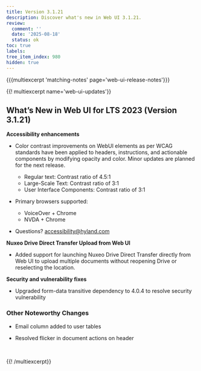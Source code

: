 ```yaml
---
title: Version 3.1.21
description: Discover what's new in Web UI 3.1.21.
review:
  comment: ''
  date: '2025-08-18'
  status: ok
toc: true
labels:
tree_item_index: 980
hidden: true
---
```


{{{multiexcerpt 'matching-notes' page='web-ui-release-notes'}}}

{{! multiexcerpt name='web-ui-updates'}}

## What’s New in Web UI for LTS 2023 (Version 3.1.21)

**Accessibility enhancements** 

- Color contrast improvements on WebUI elements as per WCAG standards have been applied to headers, instructions, and actionable components by modifying opacity and color. Minor updates are planned for the next release.
  - Regular text: Contrast ratio of 4.5:1
  - Large-Scale Text: Contrast ratio of 3:1
  - User Interface Components: Contrast ratio of 3:1

- Primary browsers supported:
    - VoiceOver + Chrome
    - NVDA + Chrome
- Questions? accessibility@hyland.com

**Nuxeo Drive Direct Transfer Upload from Web UI**

- Added support for launching Nuxeo Drive Direct Transfer directly from Web UI to upload multiple documents without reopening Drive or reselecting the location.

**Security and vulnerability fixes** 

- Upgraded form-data transitive dependency to 4.0.4 to resolve security vulnerability

### Other Noteworthy Changes

- Email column added to user tables <br/>

- Resolved flicker in document actions on header

<br/>

{{! /multiexcerpt}}